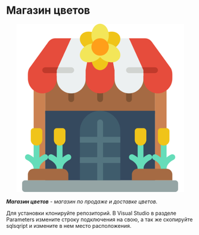 # Магазин цветов
<p align="center">
      <img src="https://raw.githubusercontent.com/Wasdsss/FlowerShop/main/Images/Logo/logo.png" width="450">
</p>

***Магазин цветов***  *- магазин по продаже и доставке цветов.* 

Для установки клонируйте репозиторий. В Visual Studio в разделе Parameters измените строку подключения на свою, а так же скопируйте sqlsqript и измените в нем место расположения.
